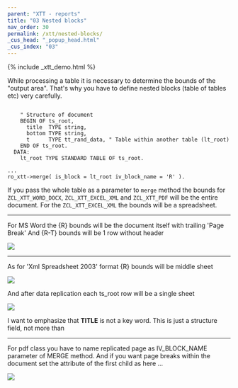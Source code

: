```yaml
---
parent: "XTT - reports"
title: "03 Nested blocks"
nav_order: 30
permalink: /xtt/nested-blocks/
_cus_head: "_popup_head.html"
_cus_index: "03"
---
```


{% include _xtt_demo.html %}

While processing a table it is necessary to determine the bounds of the "output area".
That's why you have to  define nested blocks (table of tables etc) very carefully.

```abap

    " Structure of document
    BEGIN OF ts_root,
      title  TYPE string,
      bottom TYPE string,
      t      TYPE tt_rand_data, " Table within another table (lt_root)
    END OF ts_root.
  DATA:
    lt_root TYPE STANDARD TABLE OF ts_root.

...
ro_xtt->merge( is_block = lt_root iv_block_name = 'R' ).
```

If you pass the whole table as a parameter to `merge` method the bounds for
`ZCL_XTT_WORD_DOCX`, `ZCL_XTT_EXCEL_XML` and `ZCL_XTT_PDF` will be the entire document. For the `ZCL_XTT_EXCEL_XML` the bounds will be a spreadsheet.

---

For MS Word the {R} bounds will be the document itself with trailing 'Page Break'
And {R-T} bounds will be 1 row without header

![](https://raw.githubusercontent.com/wiki/bizhuka/xtt/img/nested_bl_word_templ.png)

---

As for 'Xml Spreadsheet 2003' format {R} bounds will be middle sheet

![](https://raw.githubusercontent.com/wiki/bizhuka/xtt/img/nested_bl_2003_templ.png)

And after data replication each ts_root row will be a single sheet

![](https://raw.githubusercontent.com/wiki/bizhuka/xtt/img/nested_bl_2003_res.png)

I want to emphasize that **TITLE** is not a key word. This is just a structure field, not more than

---

For pdf class you have to name replicated page as IV_BLOCK_NAME parameter of MERGE method.
And if you want page breaks within the document set the attribute of the first child as here ... 

![](https://raw.githubusercontent.com/wiki/bizhuka/xtt/img/nested_bl_pdf_templ.png)
